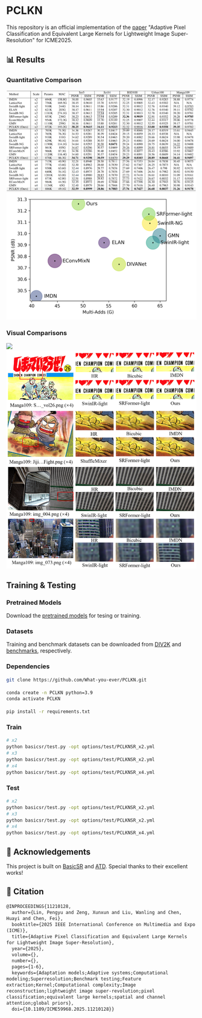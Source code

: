 # PCLKN
This repository is an official implementation of the [paper](https://ieeexplore.ieee.org/document/11210128) "Adaptive Pixel Classification and Equivalent Large Kernels for Lightweight Image Super-Resolution" for ICME2025.



## 📊 Results
### Quantitative Comparison

<img src="images/comparisons.png">

<img src="images/bubble_plot.png">

### Visual Comparisons

<img src="images/visual.png">
<img src="images/visual2.png">

## Training & Testing 
### Pretrained Models
 Download the [pretrained models](https://github.com/What-you-ever/PCLKN/releases/download/pretrained-models/pretrained-models.zip) for tesing or training.

### Datasets 
 
 Training and benchmark datasets can be downloaded from [DIV2K](https://data.vision.ee.ethz.ch/cvl/DIV2K/) and [benchmarks](https://cv.snu.ac.kr/research/EDSR/benchmark.tar), respectively. 

### Dependencies 

```bash
git clone https://github.com/What-you-ever/PCLKN.git

conda create -n PCLKN python=3.9
conda activate PCLKN

pip install -r requirements.txt
```

### Train

```bash
# x2 
python basicsr/test.py -opt options/test/PCLKNSR_x2.yml
# x3
python basicsr/test.py -opt options/test/PCLKNSR_x2.yml
# x4
python basicsr/test.py -opt options/test/PCLKNSR_x4.yml
```
### Test

```bash
# x2
python basicsr/test.py -opt options/test/PCLKNSR_x2.yml
# x3
python basicsr/test.py -opt options/test/PCLKNSR_x2.yml
# x4
python basicsr/test.py -opt options/test/PCLKNSR_x4.yml
```


## 🏅 Acknowledgements

This project is built on [BasicSR](https://github.com/XPixelGroup/BasicSR) and [ATD](https://github.com/LabShuHangGU/Adaptive-Token-Dictionary). Special thanks to their excellent works!

## 📝 Citation
```
@INPROCEEDINGS{11210128,
  author={Lin, Pengyu and Zeng, Xunxun and Liu, Wanling and Chen, Huayi and Chen, Fei},
  booktitle={2025 IEEE International Conference on Multimedia and Expo (ICME)}, 
  title={Adaptive Pixel Classification and Equivalent Large Kernels for Lightweight Image Super-Resolution}, 
  year={2025},
  volume={},
  number={},
  pages={1-6},
  keywords={Adaptation models;Adaptive systems;Computational modeling;Superresolution;Benchmark testing;Feature extraction;Kernel;Computational complexity;Image reconstruction;lightweight image super-revolution;pixel classification;equivalent large kernels;spatial and channel attention;global priors},
  doi={10.1109/ICME59968.2025.11210128}}
```

